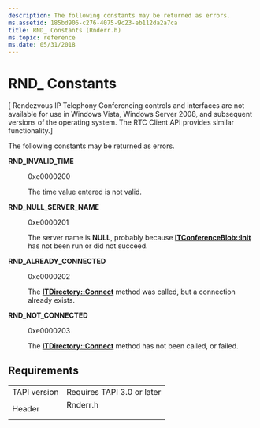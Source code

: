 ```yaml
---
description: The following constants may be returned as errors.
ms.assetid: 185bd906-c276-4075-9c23-eb112da2a7ca
title: RND_ Constants (Rnderr.h)
ms.topic: reference
ms.date: 05/31/2018
---
```


# RND\_ Constants

\[ Rendezvous IP Telephony Conferencing controls and interfaces are not available for use in Windows Vista, Windows Server 2008, and subsequent versions of the operating system. The RTC Client API provides similar functionality.\]

The following constants may be returned as errors.

<dl> <dt>

<span id="RND_INVALID_TIME"></span><span id="rnd_invalid_time"></span>**RND\_INVALID\_TIME**
</dt> <dd> <dl> <dt>

 0xe0000200
</dt> <dt>



The time value entered is not valid.


</dt> </dl> </dd> <dt>

<span id="RND_NULL_SERVER_NAME"></span><span id="rnd_null_server_name"></span>**RND\_NULL\_SERVER\_NAME**
</dt> <dd> <dl> <dt>

 0xe0000201
</dt> <dt>



The server name is **NULL**, probably because [**ITConferenceBlob::Init**](itconferenceblob-init.md) has not been run or did not succeed.


</dt> </dl> </dd> <dt>

<span id="RND_ALREADY_CONNECTED"></span><span id="rnd_already_connected"></span>**RND\_ALREADY\_CONNECTED**
</dt> <dd> <dl> <dt>

 0xe0000202
</dt> <dt>



The [**ITDirectory::Connect**](/windows/desktop/api/Rend/nf-rend-itdirectory-connect) method was called, but a connection already exists.


</dt> </dl> </dd> <dt>

<span id="RND_NOT_CONNECTED"></span><span id="rnd_not_connected"></span>**RND\_NOT\_CONNECTED**
</dt> <dd> <dl> <dt>

 0xe0000203
</dt> <dt>



The [**ITDirectory::Connect**](/windows/desktop/api/Rend/nf-rend-itdirectory-connect) method has not been called, or failed.


</dt> </dl> </dd> </dl>

## Requirements



|                         |                                                                                     |
|-------------------------|-------------------------------------------------------------------------------------|
| TAPI version<br/> | Requires TAPI 3.0 or later<br/>                                               |
| Header<br/>       | <dl> <dt>Rnderr.h</dt> </dl> |



 

 





